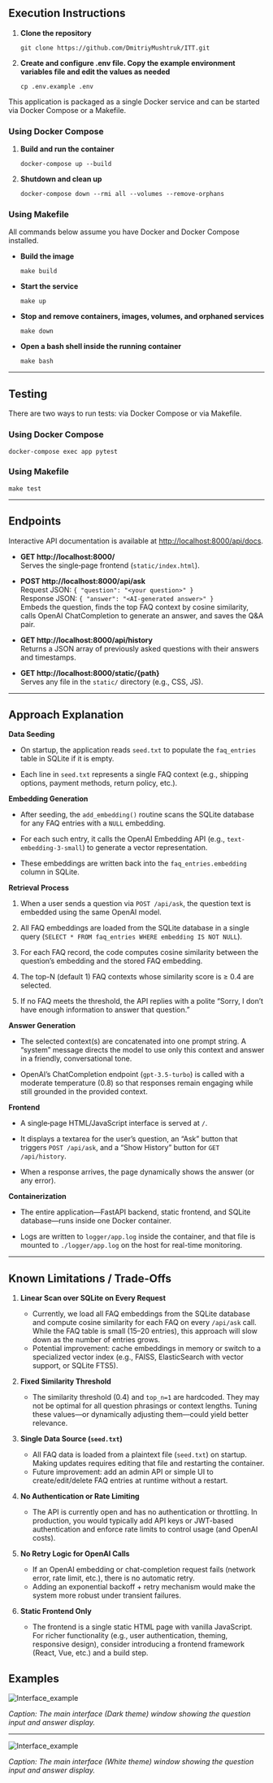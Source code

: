 
## Execution Instructions

1. **Clone the repository**
    
    `git clone https://github.com/DmitriyMushtruk/ITT.git`

2. **Create and configure .env file. Copy the example environment variables file and edit the values as needed**

    `cp .env.example .env`
    
This application is packaged as a single Docker service and can be started via Docker Compose or a Makefile.

### Using Docker Compose

1. **Build and run the container**
    
    `docker-compose up --build`
    
2. **Shutdown and clean up**
    
    `docker-compose down --rmi all --volumes --remove-orphans`
    

### Using Makefile

All commands below assume you have Docker and Docker Compose installed.

- **Build the image**
    
    `make build`
    
- **Start the service**
    
    `make up`
    
- **Stop and remove containers, images, volumes, and orphaned services**
    
    `make down`
    
- **Open a bash shell inside the running container**
    
    `make bash`

---

## Testing

There are two ways to run tests: via Docker Compose or via Makefile.

### Using Docker Compose

`docker-compose exec app pytest`

### Using Makefile

`make test`

---

## Endpoints

Interactive API documentation is available at [http://localhost:8000/api/docs](http://localhost:8000/api/docs).

- **GET http://localhost:8000/**  
    Serves the single‐page frontend (`static/index.html`).
    
- **POST http://localhost:8000/api/ask**  
    Request JSON: `{ "question": "<your question>" }`  
    Response JSON: `{ "answer": "<AI-generated answer>" }`  
    Embeds the question, finds the top FAQ context by cosine similarity, calls OpenAI ChatCompletion to generate an answer, and saves the Q&A pair.
    
- **GET http://localhost:8000/api/history**  
    Returns a JSON array of previously asked questions with their answers and timestamps.
    
- **GET http://localhost:8000/static/{path}**  
    Serves any file in the `static/` directory (e.g., CSS, JS).

---

## Approach Explanation

**Data Seeding**

- On startup, the application reads `seed.txt` to populate the `faq_entries` table in SQLite if it is empty.
    
- Each line in `seed.txt` represents a single FAQ context (e.g., shipping options, payment methods, return policy, etc.).
    

**Embedding Generation**

- After seeding, the `add_embedding()` routine scans the SQLite database for any FAQ entries with a `NULL` embedding.
    
- For each such entry, it calls the OpenAI Embedding API (e.g., `text-embedding-3-small`) to generate a vector representation.
    
- These embeddings are written back into the `faq_entries.embedding` column in SQLite.
    

**Retrieval Process**

1. When a user sends a question via `POST /api/ask`, the question text is embedded using the same OpenAI model.
    
2. All FAQ embeddings are loaded from the SQLite database in a single query (`SELECT * FROM faq_entries WHERE embedding IS NOT NULL`).
    
3. For each FAQ record, the code computes cosine similarity between the question’s embedding and the stored FAQ embedding.
    
4. The top-N (default 1) FAQ contexts whose similarity score is ≥ 0.4 are selected.
    
5. If no FAQ meets the threshold, the API replies with a polite “Sorry, I don’t have enough information to answer that question.”
    

**Answer Generation**

- The selected context(s) are concatenated into one prompt string. A “system” message directs the model to use only this context and answer in a friendly, conversational tone.
    
- OpenAI’s ChatCompletion endpoint (`gpt-3.5-turbo`) is called with a moderate temperature (0.8) so that responses remain engaging while still grounded in the provided context.
    

**Frontend**

- A single‐page HTML/JavaScript interface is served at `/`.
    
- It displays a textarea for the user’s question, an “Ask” button that triggers `POST /api/ask`, and a “Show History” button for `GET /api/history`.
    
- When a response arrives, the page dynamically shows the answer (or any error).
    

**Containerization**

- The entire application—FastAPI backend, static frontend, and SQLite database—runs inside one Docker container.
    
- Logs are written to `logger/app.log` inside the container, and that file is mounted to `./logger/app.log` on the host for real-time monitoring.
        

---

## Known Limitations / Trade-Offs

1. **Linear Scan over SQLite on Every Request**  
   - Currently, we load all FAQ embeddings from the SQLite database and compute cosine similarity for each FAQ on every `/api/ask` call. While the FAQ table is small (15–20 entries), this approach will slow down as the number of entries grows.  
   - Potential improvement: cache embeddings in memory or switch to a specialized vector index (e.g., FAISS, ElasticSearch with vector support, or SQLite FTS5).

2. **Fixed Similarity Threshold**  
   - The similarity threshold (0.4) and `top_n=1` are hardcoded. They may not be optimal for all question phrasings or context lengths. Tuning these values—or dynamically adjusting them—could yield better relevance.

3. **Single Data Source (`seed.txt`)**  
   - All FAQ data is loaded from a plaintext file (`seed.txt`) on startup. Making updates requires editing that file and restarting the container.  
   - Future improvement: add an admin API or simple UI to create/edit/delete FAQ entries at runtime without a restart.

4. **No Authentication or Rate Limiting**  
   - The API is currently open and has no authentication or throttling. In production, you would typically add API keys or JWT-based authentication and enforce rate limits to control usage (and OpenAI costs).

5. **No Retry Logic for OpenAI Calls**  
   - If an OpenAI embedding or chat-completion request fails (network error, rate limit, etc.), there is no automatic retry.  
   - Adding an exponential backoff + retry mechanism would make the system more robust under transient failures.

6. **Static Frontend Only**  
   - The frontend is a single static HTML page with vanilla JavaScript. For richer functionality (e.g., user authentication, theming, responsive design), consider introducing a frontend framework (React, Vue, etc.) and a build step.

## Examples

![Interface_example](static/images/fe_example.png)

*Caption: The main interface (Dark theme) window showing the question input and answer display.*

---

![Interface_example](static/images/fe_example_white.png)

*Caption: The main interface (White theme) window showing the question input and answer display.*

